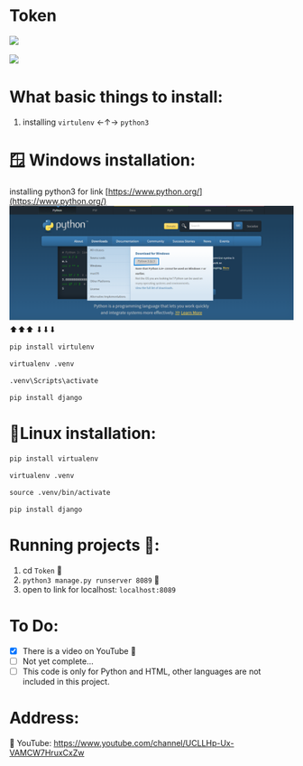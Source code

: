 # Token

<img src="https://img.shields.io/badge/any_text-you_like-pink"></img>

<img src="https://img.shields.io/badge/crypto-project_Notglobalized-purple"></img>

# What basic things to install:

1. installing `virtulenv` ←↑→ `python3`

# 🪟 Windows installation:

installing python3 for link [https://www.python.org/](https://www.python.org/)
![image](assets/installtionpython.png)
⬆⬆⬆
⬇⬇⬇
```
pip install virtulenv
```

```
virtualenv .venv
```

```
.venv\Scripts\activate
```

```
pip install django
```

# 🐧Linux installation:

```
pip install virtualenv
```

```
virtualenv .venv
```

```
source .venv/bin/activate
```

```
pip install django
```

# Running projects 👟:

1. cd `Token` 💯
2. `python3 manage.py runserver 8089` 💯
3. open to link for localhost: `localhost:8089`

# To Do:

- [x] There is a video on YouTube 🎥
- [ ] Not yet complete...
- [ ] This code is only for Python and HTML, other languages are not included in this project.

# Address:
🎥 YouTube: https://www.youtube.com/channel/UCLLHp-Ux-VAMCW7HruxCxZw
